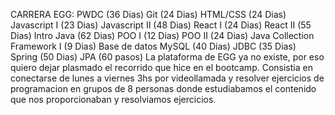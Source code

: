 CARRERA EGG:
PWDC (36 Dias)
Git (24 Dias)
HTML/CSS (24 Dias)
Javascript I (23 Dias)
Javascript II (48 Dias)
React I (24 Dias)
React II (55 Dias)
Intro Java (62 Dias)
POO I (12 Dias)
POO II (24 Dias)
Java Collection Framework I (9 Dias)
Base de datos MySQL (40 Dias)
JDBC (35 Dias)
Spring (50 Dias)
JPA (60 pasos)
La plataforma de EGG ya no existe, por eso quiero dejar plasmado el recorrido que hice en el bootcamp. Consistia en conectarse de lunes a viernes 3hs por videollamada y resolver ejercicios de programacion en grupos de 8 personas donde estudiabamos el contenido que nos proporcionaban y resolviamos ejercicios.
